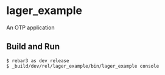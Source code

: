 lager_example
=====

An OTP application

Build and Run
-----

```
$ rebar3 as dev release
$ _build/dev/rel/lager_example/bin/lager_example console
```
